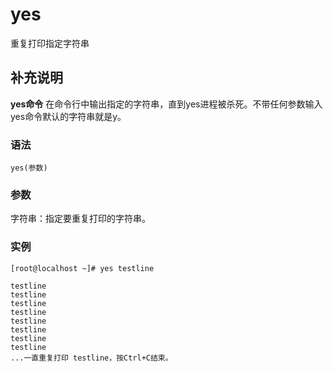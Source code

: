 # yes

重复打印指定字符串

## 补充说明

**yes命令** 在命令行中输出指定的字符串，直到yes进程被杀死。不带任何参数输入yes命令默认的字符串就是y。

### 语法

```text
yes(参数)
```

### 参数

字符串：指定要重复打印的字符串。

### 实例

```text
[root@localhost ~]# yes testline

testline
testline
testline
testline
testline
testline
testline
testline
...一直重复打印 testline，按Ctrl+C结束。
```

